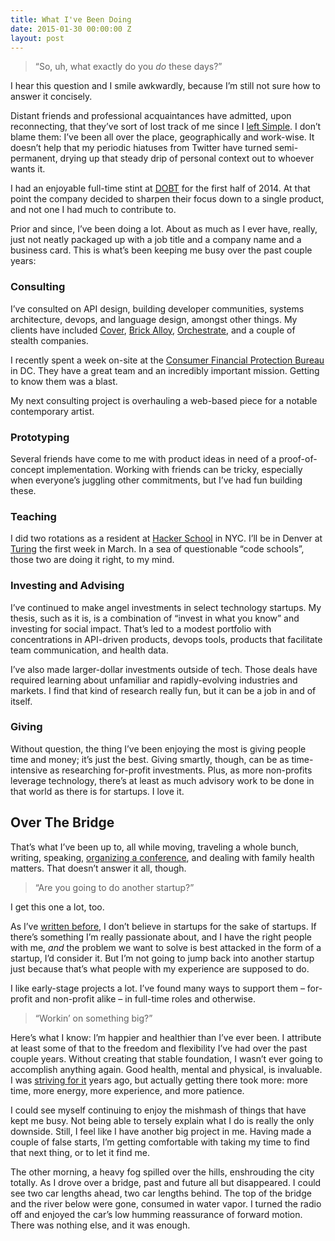 ```yaml
---
title: What I've Been Doing
date: 2015-01-30 00:00:00 Z
layout: post
---
```




> “So, uh, what exactly do you _do_ these days?”

I hear this question and I smile awkwardly, because I’m still not sure how to answer it concisely.

Distant friends and professional acquaintances have admitted, upon reconnecting, that they’ve sort of lost track of me since I [left Simple](/2012/07/25/moving-on.html). I don’t blame them: I’ve been all over the place, geographically and work-wise. It doesn’t help that my periodic hiatuses from Twitter have turned semi-permanent, drying up that steady drip of personal context out to whoever wants it.

I had an enjoyable full-time stint at [DOBT](http://www.dobt.co/) for the first half of 2014. At that point the company decided to sharpen their focus down to a single product, and not one I had much to contribute to.

Prior and since, I’ve been doing a lot. About as much as I ever have, really, just not neatly packaged up with a job title and a company name and a business card. This is what’s been keeping me busy over the past couple years:

### Consulting

I’ve consulted on API design, building developer communities, systems architecture, devops, and language design, amongst other things. My clients have included [Cover](http://www.paywithcover.com/), [Brick Alloy](http://brickalloy.com/), [Orchestrate](https://orchestrate.io/), and a couple of stealth companies.

I recently spent a week on-site at the [Consumer Financial Protection Bureau](http://www.consumerfinance.gov/) in DC. They have a great team and an incredibly important mission. Getting to know them was a blast.

My next consulting project is overhauling a web-based piece for a notable contemporary artist.

### Prototyping

Several friends have come to me with product ideas in need of a proof-of-concept implementation. Working with friends can be tricky, especially when everyone’s juggling other commitments, but I’ve had fun building these.

### Teaching

I did two rotations as a resident at [Hacker School](https://www.hackerschool.com/) in NYC. I’ll be in Denver at [Turing](http://turing.io/) the first week in March. In a sea of questionable “code schools”, those two are doing it right, to my mind.

### Investing and Advising

I’ve continued to make angel investments in select technology startups. My thesis, such as it is, is a combination of “invest in what you know” and investing for social impact. That’s led to a modest portfolio with concentrations in API-driven products, devops tools, products that facilitate team communication, and health data.

I’ve also made larger-dollar investments outside of tech. Those deals have required learning about unfamiliar and rapidly-evolving industries and markets. I find that kind of research really fun, but it can be a job in and of itself.

### Giving

Without question, the thing I’ve been enjoying the most is giving people time and money; it’s just the best. Giving smartly, though, can be as time-intensive as researching for-profit investments. Plus, as more non-profits leverage technology, there’s at least as much advisory work to be done in that world as there is for startups. I love it.

## Over The Bridge

That’s what I’ve been up to, all while moving, traveling a whole bunch, writing, speaking, [organizing a conference](/2014/09/16/thoughts-on-five-years-of-emerging-languages.html), and dealing with family health matters. That doesn’t answer it all, though.

> “Are you going to do another startup?”

I get this one a lot, too.

As I’ve [written before](/2013/05/23/letter-to-a-young-programmer.html), I don’t believe in startups for the sake of startups. If there’s something I’m really passionate about, and I have the right people with me, _and_ the problem we want to solve is best attacked in the form of a startup, I’d consider it. But I’m not going to jump back into another startup just because that’s what people with my experience are supposed to do.

I like early-stage projects a lot. I’ve found many ways to support them – for-profit and non-profit alike – in full-time roles and otherwise.

> “Workin’ on something big?”

Here’s what I know: I’m happier and healthier than I’ve ever been. I attribute at least some of that to the freedom and flexibility I’ve had over the past couple years. Without creating that stable foundation, I wasn’t ever going to accomplish anything again. Good health, mental and physical, is invaluable. I was [striving for it](/2010/09/07/startup-health.html) years ago, but actually getting there took more: more time, more energy, more experience, and more patience.

I could see myself continuing to enjoy the mishmash of things that have kept me busy. Not being able to tersely explain what I do is really the only downside. Still, I feel like I have another big project in me. Having made a couple of false starts, I’m getting comfortable with taking my time to find that next thing, or to let it find me.

The other morning, a heavy fog spilled over the hills, enshrouding the city totally. As I drove over a bridge, past and future all but disappeared. I could see two car lengths ahead, two car lengths behind. The top of the bridge and the river below were gone, consumed in water vapor. I turned the radio off and enjoyed the car’s low humming reassurance of forward motion. There was nothing else, and it was enough.
